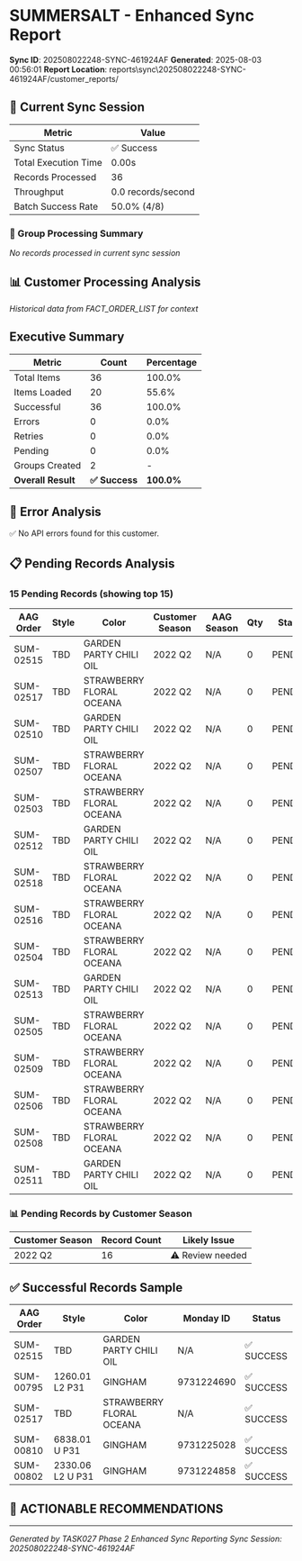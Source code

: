 # SUMMERSALT - Enhanced Sync Report
**Sync ID**: 202508022248-SYNC-461924AF
**Generated**: 2025-08-03 00:56:01
**Report Location**: reports\sync\202508022248-SYNC-461924AF/customer_reports/

## 🚀 Current Sync Session

| Metric | Value |
|--------|-------|
| Sync Status | ✅ Success |
| Total Execution Time | 0.00s |
| Records Processed | 36 |
| Throughput | 0.0 records/second |
| Batch Success Rate | 50.0% (4/8) |

### 📂 Group Processing Summary

*No records processed in current sync session*

## 📊 Customer Processing Analysis
*Historical data from FACT_ORDER_LIST for context*

## Executive Summary

| Metric | Count | Percentage |
|--------|-------|------------|
| Total Items | 36 | 100.0% |
| Items Loaded | 20 | 55.6% |
| Successful | 36 | 100.0% |
| Errors | 0 | 0.0% |
| Retries | 0 | 0.0% |
| Pending | 0 | 0.0% |
| Groups Created | 2 | - |
| **Overall Result** | **✅ Success** | **100.0%** |

## 🚨 Error Analysis

✅ No API errors found for this customer.

## 📋 Pending Records Analysis

### 15 Pending Records (showing top 15)

| AAG Order | Style | Color | Customer Season | AAG Season | Qty | Status |
|-----------|-------|--------|----------------|------------|-----|--------|
| SUM-02515 | TBD | GARDEN PARTY CHILI OIL | 2022 Q2 | N/A | 0 | PENDING |
| SUM-02517 | TBD | STRAWBERRY FLORAL OCEANA | 2022 Q2 | N/A | 0 | PENDING |
| SUM-02510 | TBD | GARDEN PARTY CHILI OIL | 2022 Q2 | N/A | 0 | PENDING |
| SUM-02507 | TBD | STRAWBERRY FLORAL OCEANA | 2022 Q2 | N/A | 0 | PENDING |
| SUM-02503 | TBD | STRAWBERRY FLORAL OCEANA | 2022 Q2 | N/A | 0 | PENDING |
| SUM-02512 | TBD | GARDEN PARTY CHILI OIL | 2022 Q2 | N/A | 0 | PENDING |
| SUM-02518 | TBD | STRAWBERRY FLORAL OCEANA | 2022 Q2 | N/A | 0 | PENDING |
| SUM-02516 | TBD | STRAWBERRY FLORAL OCEANA | 2022 Q2 | N/A | 0 | PENDING |
| SUM-02504 | TBD | STRAWBERRY FLORAL OCEANA | 2022 Q2 | N/A | 0 | PENDING |
| SUM-02513 | TBD | GARDEN PARTY CHILI OIL | 2022 Q2 | N/A | 0 | PENDING |
| SUM-02505 | TBD | STRAWBERRY FLORAL OCEANA | 2022 Q2 | N/A | 0 | PENDING |
| SUM-02509 | TBD | STRAWBERRY FLORAL OCEANA | 2022 Q2 | N/A | 0 | PENDING |
| SUM-02506 | TBD | STRAWBERRY FLORAL OCEANA | 2022 Q2 | N/A | 0 | PENDING |
| SUM-02508 | TBD | STRAWBERRY FLORAL OCEANA | 2022 Q2 | N/A | 0 | PENDING |
| SUM-02511 | TBD | GARDEN PARTY CHILI OIL | 2022 Q2 | N/A | 0 | PENDING |

### 📊 Pending Records by Customer Season

| Customer Season | Record Count | Likely Issue |
|----------------|--------------|--------------|
| 2022 Q2 | 16 | ⚠️ Review needed |

## ✅ Successful Records Sample

| AAG Order | Style | Color | Monday ID | Status |
|-----------|-------|--------|-----------|--------|
| SUM-02515 | TBD | GARDEN PARTY CHILI OIL | N/A | ✅ SUCCESS |
| SUM-00795 | 1260.01 L2 P31 | GINGHAM | 9731224690 | ✅ SUCCESS |
| SUM-02517 | TBD | STRAWBERRY FLORAL OCEANA | N/A | ✅ SUCCESS |
| SUM-00810 | 6838.01 U P31 | GINGHAM | 9731225028 | ✅ SUCCESS |
| SUM-00802 | 2330.06 L2 U P31 | GINGHAM | 9731224858 | ✅ SUCCESS |

## 🎯 ACTIONABLE RECOMMENDATIONS


---
*Generated by TASK027 Phase 2 Enhanced Sync Reporting*
*Sync Session: 202508022248-SYNC-461924AF*